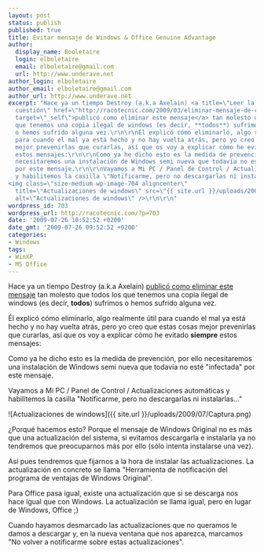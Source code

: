 ```yaml
---
layout: post
status: publish
published: true
title: Evitar mensaje de Windows & Office Genuine Advantage
author:
  display_name: Booletaire
  login: elboletaire
  email: elboletaire@gmail.com
  url: http://www.underave.net
author_login: elboletaire
author_email: elboletaire@gmail.com
author_url: http://www.underave.net
excerpt: "Hace ya un tiempo Destroy (a.k.a Axelain) <a title=\"Leer la entrada en
  cuestión\" href=\"http://racotecnic.com/2009/03/eliminar-mensaje-de-copia-pirata-de-windows-genuine-advantage/\"
  target=\"_self\">publicó como eliminar este mensaje</a> tan molesto que todos los
  que tenemos una copia ilegal de windows (es decir, **todos**) sufrimos
  o hemos sufrido alguna vez.\r\n\r\nÉl explicó cómo eliminarlo, algo realmente útil
  para cuando el mal ya está hecho y no hay vuelta atrás, pero yo creo que estas cosas
  mejor prevenirlas que curarlas, así que os voy a explicar cómo he evitado **siempre**
  estos mensajes:\r\n\r\nComo ya he dicho esto es la medida de prevención, por ello
  necesitaremos una instalación de Windows semi nueva que todavía no esté \"infectada\"
  por este mensaje.\r\n\r\nVayamos a Mi PC / Panel de Control / Actualizaciones automáticas
  y habilitemos la casilla \"Notificarme, pero no descargarlas ni instalarlas...\"\r\n
<img class=\"size-medium wp-image-704 aligncenter\"
  title=\"Actualizaciones de windows\" src=\"{{ site.url }}/uploads/2009/07/Captura.png\"
  alt=\"Actualizaciones de windows\" />\r\n\r\n"
wordpress_id: 703
wordpress_url: http://racotecnic.com/?p=703
date: '2009-07-26 10:52:52 +0200'
date_gmt: '2009-07-26 09:52:52 +0200'
categories:
- Windows
tags:
- WinXP
- MS Office
---
```


Hace ya un tiempo Destroy (a.k.a Axelain) <a title="Leer la entrada en cuestión" href="http://racotecnic.com/2009/03/eliminar-mensaje-de-copia-pirata-de-windows-genuine-advantage/" target="_self">publicó como eliminar este mensaje</a> tan molesto que todos los que tenemos una copia ilegal de windows (es decir, **todos**) sufrimos o hemos sufrido alguna vez.

Él explicó cómo eliminarlo, algo realmente útil para cuando el mal ya está hecho y no hay vuelta atrás, pero yo creo que estas cosas mejor prevenirlas que curarlas, así que os voy a explicar cómo he evitado **siempre** estos mensajes:

Como ya he dicho esto es la medida de prevención, por ello necesitaremos una instalación de Windows semi nueva que todavía no esté "infectada" por este mensaje.

Vayamos a Mi PC / Panel de Control / Actualizaciones automáticas y habilitemos la casilla "Notificarme, pero no descargarlas ni instalarlas..."

![Actualizaciones de windows]({{ site.url }}/uploads/2009/07/Captura.png)

<a id="more"></a><a id="more-703"></a>
¿Porqué hacemos esto? Porque el mensaje de Windows Original no es más que una actualización del sistema, si evitamos descargarla e instalarla ya no tendremos que preocuparnos más por ello (sólo intenta instalarse una vez).

Así pues tendremos que fijarnos a la hora de instalar las actualizaciones. La actualización en concreto se llama "Herramienta de notificación del programa de ventajas de Windows Original".

Para Office pasa igual, existe una actualización que si se descarga nos hace igual que con Windows. La actualización se llama igual, pero en lugar de Windows, Office ;)

Cuando hayamos desmarcado las actualizaciones que no queramos le damos a descargar y, en la nueva ventana que nos aparezca, marcamos "No volver a notificarme sobre estas actualizaciones".
